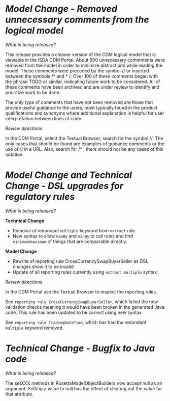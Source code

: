 # *Model Change - Removed unnecessary comments from the logical model*

_What is being released?_

This release provides a cleaner version of the CDM logical model that is viewable in the ISDA CDM Portal.  About 500 unnecessary commments were removed from the model in order to minimize distractions while reading the model.  These comments were preceded by the symbol // or inserted between the symbols /* and * /. Over 100 of these comments began with the phrase TODO or similar, indicating future work to be considered.  All of these comments have been archived and are under review to identify and prioritize work to be done.

The only type of comments that have not been removed are those that provide useful guidance to the users, most typically found in the product qualifications and synonyms where additional explanation is helpful for user interpretation between lines of code.

_Review directions_

In the CDM Portal, select the Textual Browser, search for the symbol //.  The only cases that should be found are examples of guidance comments or the use of // in a URL.  Also, search for /* , there should not be any cases of this notation.

# *Model Change and Technical Change - DSL upgrades for regulatory rules*

_What is being released?_

**Technical Change**
* Removal of redundant ``multiple`` keyword from ``extract`` rule.
* New syntax to allow ``maxBy`` and ``minBy`` to call rules and find ``minimum``/``maximum`` of things that are comparable directly.

**Model Change**
* Rewrite of reporting rule CrossCurrencySwapBuyerSeller as DSL changes show it to be invalid
* Update of all reporting rules currently using ``extract multiple`` syntax

_Review directions_

In the CDM Portal use the Textual Browser to inspect the reporting rules. 

See `reporting rule CrossCurrencySwapBuyerSeller`, which failed the new validation checks meaning it would have been broken in the generated Java code. This rule has been updated to be correct using new syntax.

See `reporting rule TradingDateTime`, which has had the redundant ``multiple`` keyword removed.

# *Technical Change - Bugfix to Java code*

_What is being released?_

The setXXX methods in RosettaModelObjectBuilders now accept null as an argument. Setting a value to null has the effect of clearing out the value for that attribute.
